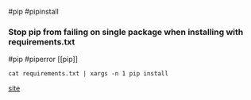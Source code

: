 #pip #pipinstall 


### Stop pip from failing on single package when installing with requirements.txt
#pip #piperror 
[[pip]]

```
cat requirements.txt | xargs -n 1 pip install
```
[site](https://stackoverflow.com/questions/22250483/stop-pip-from-failing-on-single-package-when-installing-with-requirements-txt)


